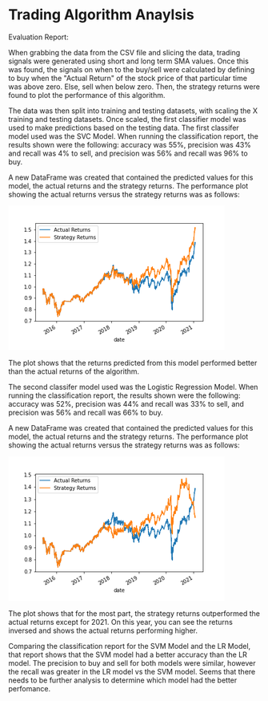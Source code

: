# Trading Algorithm Anaylsis

Evaluation Report:

When grabbing the data from the CSV file and slicing the data, trading signals were generated using short and long term SMA values. Once this was found, the signals on when to the buy/sell were calculated by defining to buy when the "Actual Return" of the stock price of that particular time was above zero. Else, sell when below zero. Then, the strategy returns were found to plot the performance of this algorithm.

The data was then split into training and testing datasets, with scaling the X training and testing datasets. Once scaled, the first classifier model was used to make predictions based on the testing data. The first classifer model used was the SVC Model. When running the classification report, the results shown were the following: accuracy was 55%, precision was 43% and recall was 4% to sell, and precision was 56% and recall was 96% to buy. 

A new DataFrame was created that contained the predicted values for this model, the actual returns and the strategy returns. The performance plot showing the actual returns versus the strategy returns was as follows:

![SVM_plot](SVM_plot.png)

The plot shows that the returns predicted from this model performed better than the actual returns of the algorithm. 

The second classifer model used was the Logistic Regression Model. When running the classification report, the results shown were the following: accuracy was 52%, precision was 44% and recall was 33% to sell, and precision was 56% and recall was 66% to buy. 

A new DataFrame was created that contained the predicted values for this model, the actual returns and the strategy returns. The performance plot showing the actual returns versus the strategy returns was as follows:

![LR_plot](LR_plot.png)

The plot shows that for the most part, the strategy returns outperformed the actual returns except for 2021. On this year, you can see the returns inversed and shows the actual returns performing higher.

Comparing the classification report for the SVM Model and the LR Model, that report shows that the SVM model had a better accuracy than the LR model. The precision to buy and sell for both models were similar, however the recall was greater in the LR model vs the SVM model. Seems that there needs to be further analysis to determine which model had the better perfomance. 
